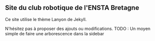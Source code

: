 ## Site du club robotique de l'ENSTA Bretagne

Ce site utilise le thème Lanyon de Jekyll. 

N'hésitez pas à proposer des ajouts ou modifications.
TODO : Un moyen simple de faire une arborescence dans la sidebar
